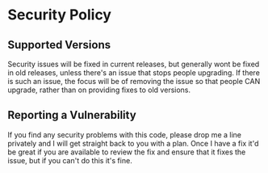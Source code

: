 # Security Policy

## Supported Versions

Security issues will be fixed in current releases, but generally wont be fixed in old releases, unless there's an issue that stops people upgrading. 
If there is such an issue, the focus will be of removing the issue so that people CAN upgrade, rather than on providing fixes to old versions.


## Reporting a Vulnerability

If you find any security problems with this code, please drop me a line privately and I will get straight back to you with a plan. 
Once I have a fix it'd be great if you are available to review the fix and ensure that it fixes the issue, but if you can't do this it's fine.
